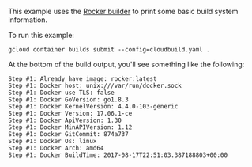 This example uses the [Rocker builder](https://github.com/grammarly/rocker) to
print some basic build system information.

To run this example:

    gcloud container builds submit --config=cloudbuild.yaml .

At the bottom of the build output, you'll see something like the following:

    Step #1: Already have image: rocker:latest
    Step #1: Docker host: unix:///var/run/docker.sock
    Step #1: Docker use TLS: false
    Step #1: Docker GoVersion: go1.8.3
    Step #1: Docker KernelVersion: 4.4.0-103-generic
    Step #1: Docker Version: 17.06.1-ce
    Step #1: Docker ApiVersion: 1.30
    Step #1: Docker MinAPIVersion: 1.12
    Step #1: Docker GitCommit: 874a737
    Step #1: Docker Os: linux
    Step #1: Docker Arch: amd64
    Step #1: Docker BuildTime: 2017-08-17T22:51:03.387188803+00:00

